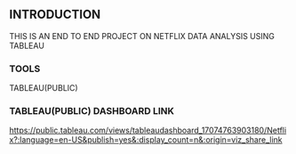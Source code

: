 ## INTRODUCTION

 THIS IS AN END TO END PROJECT ON NETFLIX DATA ANALYSIS USING TABLEAU

### TOOLS
TABLEAU(PUBLIC)

### TABLEAU(PUBLIC) DASHBOARD LINK

https://public.tableau.com/views/tableaudashboard_17074763903180/Netflix?:language=en-US&publish=yes&:display_count=n&:origin=viz_share_link
